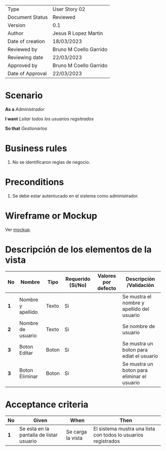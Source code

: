 
|                  |                              |
| ---------------- | ---------------------------- |
| Type             | User Story 02		  |
| Document Status  | Reviewed                     |
| Version          | 0.1                          |
| Author           | Jesus R Lopez Martin         |
| Date of creation | 18/03/2023                   |
| Reviewed by      | Bruno M Coello Garrido       |
| Reviewing date   | 22/03/2023                   |
| Approved by      | Bruno M Coello Garrido       |
| Date of Approval | 22/03/2023    		  |



# **Scenario**

**As a** *Administrador*

**I want**  *Lsitar todos los usuarios regsitrados*

**So that** *Gestionarlos*

# **Business rules**

1. No se identificaron reglas de negocio.



# **Preconditions**

1. Se debe estar autentucado en el sistema como administrador.



# **Wireframe or Mockup**

Ver [mockup](https://www.figma.com/file/eFanSMyakuYfprgAsLxg0w/Sistema-de-Gestion-de-Modulos?type=design&node-id=0%3A1&t=YAkqHfjOU8GOXbKu-1).



# **Descripción de los elementos de la vista**

| **No** | **Nombre**        | **Tipo**               | **Requerido (Si/No)** | Valores por defecto | **Descripción /Validación**                 |
| ------ | ----------------- | ---------------------- | --------------------- | ------------------- | ------------------------------------------- |
| **1**  | Nombre y apellido | Texto		      | Si                    |                     |  Se mustra el nombre y apellido del usuario |
| **2**  | Nombre de usuario | Texto		      | Si                    |                     |  Se nombre de usuario			  |
| **3**  | Boton Editar      | Boton 		      | Si                    |                     |  Se mustra un boton para ediat el usuario	  |
| **3**  | Boton Eliminar    | Boton 		      | Si                    |                     |  Se mustra un boton para eliminar el usuario|


# **Acceptance criteria**

| **No** | **Given**                                                    | **When**                                | **Then**                                                      |
| ------ | ------------------------------------------------------------ | --------------------------------------- | ------------------------------------------------------------- |
| **1**  | Se esta en la pantalla de listar usuario	                | Se carga la vista 			  | El sistema mustra una lista con todos lo usuarios registrados |